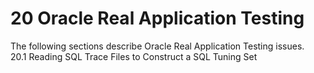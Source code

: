 # 20 Oracle Real Application Testing
The following sections describe Oracle Real Application Testing issues.  
20.1 Reading SQL Trace Files to Construct a SQL Tuning Set